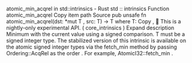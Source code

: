 atomic_min_acqrel in std::intrinsics - Rust
std
::
intrinsics
Function
atomic_min_acqrel
Copy item path
Source
pub unsafe fn atomic_min_acqrel<T>(dst:
*mut T
, src: T) -> T
where
    T:
Copy
,
🔬
This is a nightly-only experimental API. (
core_intrinsics
)
Expand description
Minimum with the current value using a signed comparison.
T
must be a signed integer type.
The stabilized version of this intrinsic is available on the
atomic
signed integer types via the
fetch_min
method by passing
Ordering::AcqRel
as the
order
. For example,
AtomicI32::fetch_min
.
